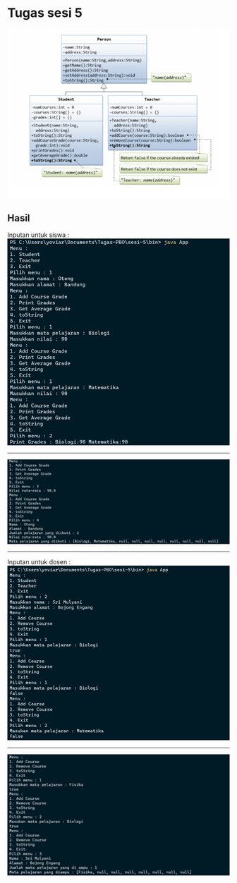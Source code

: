 
# Tugas sesi 5
 

![screen shoot tugas](image/pbo.png)
## Hasil
Inputan untuk siswa : 
![](image/1.png)<hr>
![](image/2.png)<hr>
Inputan untuk dosen : 
![](image/3.png)<hr>
![](image/4.png)